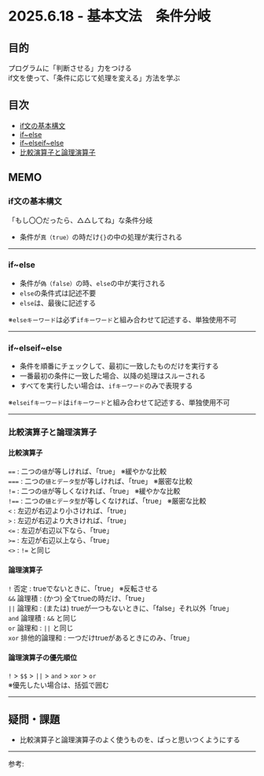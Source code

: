 # 2025.6.18 - 基本文法　条件分岐

## 目的

プログラムに「判断させる」力をつける  
if文を使って、「条件に応じて処理を変える」方法を学ぶ  

## 目次

- [if文の基本構文](#1)
- [if~else](#2)
- [if~elseif~else](#3)
- [比較演算子と論理演算子](#4)

## MEMO

<a id="1"></a>

### if文の基本構文

「もし〇〇だったら、△△してね」な条件分岐

- 条件が`真（true）`の時だけ`{}`の中の処理が実行される    

---
<a id="2"></a>

### if~else

- 条件が`偽（false）`の時、`else`の中が実行される    
- `else`の条件式は記述不要
- `else`は、最後に記述する

※`elseキーワード`は必ず`ifキーワード`と組み合わせて記述する、単独使用不可

---
<a id="3"></a>

### if~elseif~else

- 条件を順番にチェックして、最初に一致したものだけを実行する  
- 一番最初の条件に一致した場合、以降の処理はスルーされる  
- すべてを実行したい場合は、`ifキーワード`のみで表現する

※`elseifキーワード`は`ifキーワード`と組み合わせて記述する、単独使用不可

---
<a id="4"></a>

### 比較演算子と論理演算子

#### 比較演算子  

`==` : 二つの`値`が等しければ、「true」 ※緩やかな比較  
`===` : 二つの`値とデータ型`が等しければ、「true」 ※厳密な比較  
`!=` : 二つの`値`が等しくなければ、「true」 ※緩やかな比較  
`!==` : 二つの`値とデータ型`が等しくなければ、「true」 ※厳密な比較  
`<` : 左辺が右辺より小さければ、「true」  
`>` : 左辺が右辺より大きければ、「true」  
`<=` : 左辺が右辺以下なら、「true」  
`>=` : 左辺が右辺以上なら、「true」  
`<>` : `!=` と同じ  

#### 論理演算子  

`!` 否定 : trueでないときに、「true」 ※反転させる  
`&&` 論理積 : (かつ) 全てtrueの時だけ、「true」  
`||` 論理和 : (または) trueが一つもないときに、「false」それ以外「true」  
`and` 論理積 : `&&` と同じ  
`or` 論理和 : `||` と同じ  
`xor` 排他的論理和 : 一つだけtrueがあるときにのみ、「true」  

#### 論理演算子の優先順位  

`!` > `$$` > `||` > `and` > `xor` > `or`  
※優先したい場合は、括弧で囲む  

---

## 疑問・課題

- 比較演算子と論理演算子のよく使うものを、ぱっと思いつくようにする

---

参考: []()
